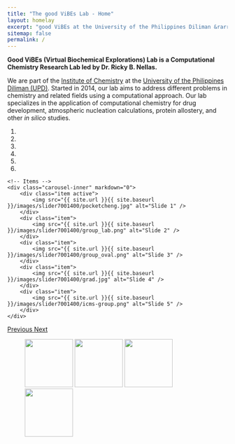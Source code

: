 ```yaml
---
title: "The good ViBEs Lab - Home"
layout: homelay
excerpt: "good ViBEs at the University of the Philippines Diliman &rarr; UPD."
sitemap: false
permalink: /
---
```


<b> Good ViBEs (Virtual Biochemical Explorations) Lab is a Computational Chemistry Research Lab led by Dr. Ricky B. Nellas.</b>

We are part of the <a href="https://chemistry.science.upd.edu.ph">Institute of Chemistry</a> at the <a href="https://upd.edu.ph/"> University of the Philippines Diliman (UPD)</a>. Started in 2014, our lab aims to address different problems in chemistry and related fields using a computational approach. Our lab specializes in the application of computational chemistry for drug development, atmospheric nucleation calculations, protein allostery, and other <i>in silico</i> studies.

<div markdown="0" id="carousel" class="carousel slide" data-ride="carousel" data-interval="4000" data-pause="hover" >
    <!-- Menu -->
    <ol class="carousel-indicators">
        <li data-target="#carousel" data-slide-to="0" class="active"></li>
        <li data-target="#carousel" data-slide-to="1"></li>
        <li data-target="#carousel" data-slide-to="2"></li>
        <li data-target="#carousel" data-slide-to="3"></li>
        <li data-target="#carousel" data-slide-to="4"></li>
        <li data-target="#carousel" data-slide-to="5"></li>
    </ol>

    <!-- Items -->
    <div class="carousel-inner" markdown="0">
        <div class="item active">
            <img src="{{ site.url }}{{ site.baseurl }}/images/slider7001400/pocketcheng.jpg" alt="Slide 1" />
        </div>
        <div class="item">
            <img src="{{ site.url }}{{ site.baseurl }}/images/slider7001400/group_lab.png" alt="Slide 2" />
        </div>
        <div class="item">
            <img src="{{ site.url }}{{ site.baseurl }}/images/slider7001400/group_oval.png" alt="Slide 3" />
        </div>
        <div class="item">
            <img src="{{ site.url }}{{ site.baseurl }}/images/slider7001400/grad.jpg" alt="Slide 4" />
        </div>
        <div class="item">
            <img src="{{ site.url }}{{ site.baseurl }}/images/slider7001400/icms-group.png" alt="Slide 5" />
        </div>
    </div>
  <a class="left carousel-control" href="#carousel" role="button" data-slide="prev">
    <span class="glyphicon glyphicon-chevron-left" aria-hidden="true"></span>
    <span class="sr-only">Previous</span>
  </a>
  <a class="right carousel-control" href="#carousel" role="button" data-slide="next">
    <span class="glyphicon glyphicon-chevron-right" aria-hidden="true"></span>
    <span class="sr-only">Next</span>
  </a>
</div>

<figure class="fourth">
  <img src="{{ site.url }}{{ site.baseurl }}/images/logopic/GV_lab.png" style="width: 110px">
  <img src="{{ site.url }}{{ site.baseurl }}/images/logopic/IC_logo.png" style="width: 110px">
  <img src="{{ site.url }}{{ site.baseurl }}/images/logopic/CS_logo.png" style="width: 110px">
  <img src="{{ site.url }}{{ site.baseurl }}/images/logopic/UPD_logo.png" style="width: 110px">
</figure>
